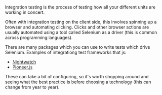 Integration testing is the process of testing how all your different units are working in concert.

Often with integration testing on the client side, this involves spinning up a browser and automating clicking.
Clicks and other browser actions are usually automated using a tool called Selenium as a driver (this is common across programming languages).

There are many packages which you can use to write tests which drive Selenium.
Examples of integrationg test frameworks that js:
  - [Nightwatch](http://nightwatchjs.org)
  - [Pioneer.js](http://pioneerjs.com/)

These can take a bit of configuring, so it's worth shopping around and seeing what the best practice is before choosing a technology (this can change from year to year).